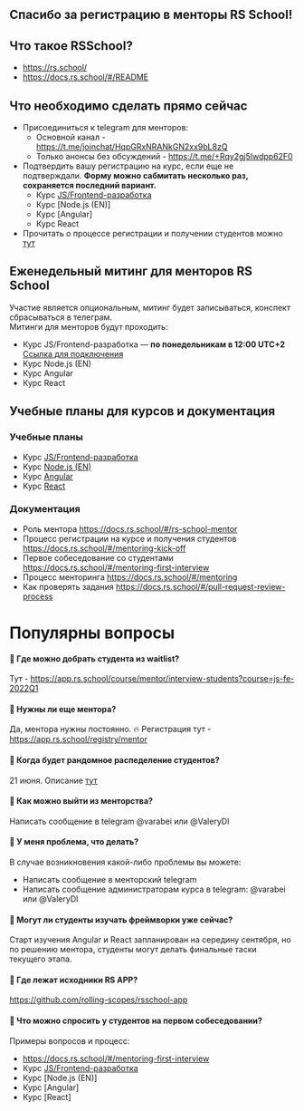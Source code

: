 ## Спасибо за регистрацию в менторы RS School!


## Что такое RSSchool?
- https://rs.school/
- https://docs.rs.school/#/README

## Что необходимо сделать прямо сейчас
- Присоединиться к telegram для менторов:
  - Основной канал - https://t.me/joinchat/HqpGRxNRANkGN2xx9bL8zQ 
  - Только анонсы без обсуждений - https://t.me/+Rqy2gj5Iwdpp62F0 
- Подтвердить вашу регистрацию на курс, если еще не подтверждали.
**Форму можно сабмитать несколько раз, сохраняется последний вариант.** 
  - Курс [JS/Frontend-разработка](https://app.rs.school/course/mentor/confirm?course=js-fe-2022Q1) 
  - Курс [Node.js (EN)]
  - Курс [Angular]
  - Курс React
- Прочитать о процессе регистрации и получении студентов можно [тут](https://docs.rs.school/#/mentoring-kick-off)

## Eженедельный митинг для менторов RS School
Участие является опциональным, митинг будет записываться, конспект сбрасываться в телеграм.  
Митинги для менторов будут проходить: 
- Курс JS/Frontend-разработка  — **по понедельникам в 12:00 UTC+2** [Ссылка для подключения](https://teams.microsoft.com/l/meetup-join/19%3ameeting_ZGUwNWI5ZDctM2EwNi00MTI1LWE2OGQtNTc5YjRkY2VjNTYz%40thread.v2/0?context=%7b%22Tid%22%3a%22b41b72d0-4e9f-4c26-8a69-f949f367c91d%22%2c%22Oid%22%3a%22bfb3a45e-ab50-4cee-a085-b5c4a9411d92%22%7d)
- Курс Node.js (EN)
- Курс Angular
- Курс React

## Учебные планы для курсов и документация 
### Учебные планы
- Курс [JS/Frontend-разработка](https://github.com/rolling-scopes-school/tasks/tree/master/stage2)
- Курс [Node.js (EN)](https://github.com/rolling-scopes-school/tasks/tree/master/node) 
- Курс [Angular](https://github.com/rolling-scopes-school/tasks/tree/master/angular) 
- Курс [React](https://github.com/rolling-scopes-school/tasks/tree/master/react)

### Документация
- Роль ментора https://docs.rs.school/#/rs-school-mentor
- Процесс регистрации на курсе и получения студентов https://docs.rs.school/#/mentoring-kick-off
- Первое собеседование со студентами https://docs.rs.school/#/mentoring-first-interview
- Процесс менторинга https://docs.rs.school/#/mentoring
- Как проверять задания https://docs.rs.school/#/pull-request-review-process

# Популярны вопросы
#### 🙋 Где можно добрать студента из waitlist? 
Тут - https://app.rs.school/course/mentor/interview-students?course=js-fe-2022Q1

#### 🙋 Нужны ли еще ментора?
Да, ментора нужны постоянно. 🔥 Регистрация тут - https://app.rs.school/registry/mentor

#### 🙋 Когда будет рандомное распеделение студентов?
21 июня. Описание [тут](https://docs.rs.school/#/mentoring-kick-off?id=_2-%d0%9f%d0%be%d0%bb%d1%83%d1%87%d0%b5%d0%bd%d0%b8%d0%b5-%d1%81%d1%82%d1%83%d0%b4%d0%b5%d0%bd%d1%82%d0%be%d0%b2)

#### 🙋 Как можно выйти из менторства?
Написать сообщение в telegram @varabei или @ValeryDl

#### 🙋 У меня проблема, что делать? 
В случае возникновения какой-либо проблемы вы можете:
  - Написать сообщение в менторский telegram 
  - Написать сообщение администраторам курса в telegram: @varabei или @ValeryDl

#### 🙋 Могут ли студенты изучать фреймворки уже сейчас? 
Старт изучения Angular и React запланирован на середину сентября, но по решению ментора, студенты могут делать финальные таски текущего этапа. 
 
#### 🙋 Где лежат исходники RS APP?
https://github.com/rolling-scopes/rsschool-app

#### 🙋 Что можно спросить у студентов на первом собеседовании?
Примеры вопросов и процесс:
- https://docs.rs.school/#/mentoring-first-interview
- Курс [JS/Frontend-разработка](https://github.com/rolling-scopes-school/tasks/tree/master/stage2/modules/technical-screening)
- Курс [Node.js (EN)]
- Курс [Angular]
- Курс [React]
